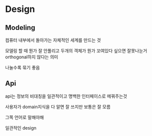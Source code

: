 # Design

## Modeling

컴퓨터 내부에서 돌아가는 자체적인 세계를 만드는 것

모델링 할 때 뭔가 잘 안풀리고 두개의 객체가 뭔가 꼬여있다 싶으면 잘못나눈거 orthogonal하지 않다는 의미

나눌수록 묶기 좋음

## Api

api는 정보의 비대칭을 일관적이고 명백한 인터페이스로 메꿔주는것

사용자가 domain지식을 다 알면 잘 쓰지만 보통은 잘 모름

그쪽 언어로 말해야해

일관적인 design
